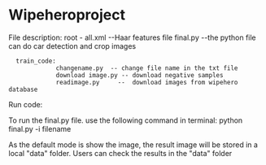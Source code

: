 # Wipeheroproject
File description:
root -
      all.xml  --Haar features file
      final.py --the python file can do car detection and crop images
      
      train_code:
                 changename.py  -- change file name in the txt file
                 download image.py -- download negative samples
                 readimage.py     --  download images from wipehero database


Run code:
  

To run the final.py file. use the following command in terminal:
python final.py -i filename 

As the default mode is show the image, the result image will be stored in a local "data" folder.
Users can check the results in the "data" folder
